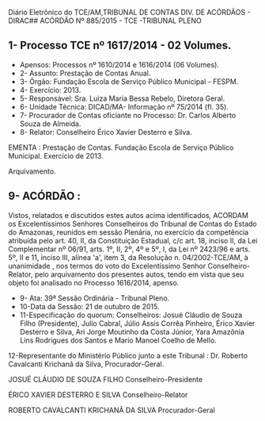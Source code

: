 Diário Eletrônico do TCE/AM,TRIBUNAL DE CONTAS DIV. DE ACÓRDÃOS - DIRAC## ACÓRDÃO Nº 885/2015 - TCE -TRIBUNAL PLENO

## 1- Processo TCE nº 1617/2014 - 02 Volumes.

- Apensos: Processos nº 1610/2014 e 1616/2014 (06 Volumes).
- 2- Assunto: Prestação de Contas Anual.
- 3- Órgão: Fundação Escola de Serviço Público Municipal - FESPM.
- 4- Exercício: 2013.
- 5- Responsável: Sra.  Luiza Maria Bessa Rebelo, Diretora Geral.
- 6- Unidade Técnica: DICAD/MA- Informação nº 75/2014 (fl. 35).
- 7- Procurador de Contas oficiante no Processo: Dr. Carlos Alberto Souza de Almeida.
- 8- Relator: Conselheiro Érico Xavier Desterro e Silva.

EMENTA :  Prestação de Contas. Fundação Escola de Serviço Público Municipal. Exercício de 2013.

Arquivamento.

## 9- ACÓRDÃO :

Vistos, relatados e discutidos estes autos acima identificados, ACORDAM os Excelentíssimos Senhores Conselheiros do Tribunal de Contas do Estado do Amazonas, reunidos em sessão Plenária, no exercício da competência atribuída pelo art. 40, II, da Constituição Estadual, c/c art. 18, inciso II, da Lei Complementar nº 06/91, arts. 1º, II, 2º, 4º e 5º, I, da Lei nº 2423/96 e arts. 5º, II e 11, inciso III, alínea 'a', item 3, da Resolução n. 04/2002-TCE/AM, à unanimidade ,  nos  termos do voto do Excelentíssimo Senhor Conselheiro-Relator, pelo arquivamento dos presentes autos, tendo em vista que seu objeto foi analisado no Processo 1616/2014, apenso.

- 9- Ata: 39ª Sessão Ordinária - Tribunal Pleno.
- 10-Data da Sessão: 21 de outubro de 2015.
- 11-Especificação do quorum: Conselheiros: Josué Cláudio de Souza Filho (Presidente), Julio Cabral, Júlio Assis Corrêa Pinheiro, Érico Xavier Desterro e Silva, Ari Jorge Moutinho da Costa Júnior, Yara  Amazônia Lins Rodrigues dos Santos e Mario  Manoel Coelho de Mello.

12-Representante do Ministério Público junto a este Tribunal : Dr. Roberto Cavalcanti Krichanã da Silva, Procurador-Geral.

JOSUÉ CLÁUDIO DE SOUZA FILHO Conselheiro-Presidente

ÉRICO XAVIER DESTERRO E SILVA Conselheiro-Relator

ROBERTO CAVALCANTI KRICHANÃ DA SILVA Procurador-Geral